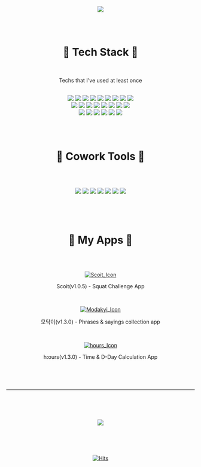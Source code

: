 <div align="center">
 
  <!-- Header -->
  <img src="https://capsule-render.vercel.app/api?type=Rounded&color=438CB5&height=300&section=header&text=Minji%20Kim&fontSize=90&fontColor=FFFFFF"/>
  
  <br/>
  <br/>
  <br/>
  <br/>
  
  <!-- Badge -->
  # 🦋 Tech Stack 🦋
  <br/>
  
  Techs that I've used at least once
  
  <br/>
  
  <!-- Language -->
  <img src="https://img.shields.io/badge/Swift-F05138?style=flat-square&logo=Swift&logoColor=white"/>
  <img src="https://img.shields.io/badge/Java-007396?style=flat-square&logo=Java&logoColor=white"/>
  <img src="https://img.shields.io/badge/Javascript-F7DF1E?style=flat-square&logo=JavaScript&logoColor=black"/>
  <img src="https://img.shields.io/badge/HTML-E34F26?style=flat-square&logo=HTML5&logoColor=white"/>
  <img src="https://img.shields.io/badge/CSS-1572B6?style=flat-square&logo=CSS3&logoColor=white"/>
  <img src="https://img.shields.io/badge/C%23-239120?style=flat-square&logo=C%20Sharp&logoColor=white"/>
  <img src="https://img.shields.io/badge/C++-00599C?style=flat-square&logo=C%2B%2B&logoColor=white"/>
  <img src="https://img.shields.io/badge/C-A8B9CC?style=flat-square&logo=C&logoColor=white"/>
  <img src="https://img.shields.io/badge/Python-3766AB?style=flat-square&logo=Python&logoColor=white"/>
    
  <br/>
  
  <!-- Database & Library & Platform -->
  <img src="https://img.shields.io/badge/Firebase-FFCA28?style=flat-square&logo=Firebase&logoColor=black"/>
  <img src="https://img.shields.io/badge/MS%20SQL-CC2927?style=flat-square&logo=Microsoft%20SQL%20Server&logoColor=white"/>
  <img src="https://img.shields.io/badge/MySQL-4479A1?style=flat-square&logo=MySQL&logoColor=white"/>
  <img src="https://img.shields.io/badge/SQLite-003B57?style=flat-square&logo=SQLite&logoColor=white"/>
  <img src="https://img.shields.io/badge/jQuery-0769AD?style=flat-square&logo=jQuery&logoColor=white"/>
  <img src="https://img.shields.io/badge/Node.js-339933?style=flat-square&logo=Node.js&logoColor=white"/>
  <img src="https://img.shields.io/badge/Tensorflor-FF6F00?style=flat-square&logo=TensorFlow&logoColor=white"/>
  <img src="https://img.shields.io/badge/Google%20Colab-F9AB00?style=flat-square&logo=Google%20Colab&logoColor=white"/>
  
  <br/>
  
  <!-- Develope Tool -->
  <img src="https://img.shields.io/badge/Xcode-147EFB?style=flat-square&logo=Xcode&logoColor=white"/>
  <img src="https://img.shields.io/badge/Android%20Studio-3DDC84?style=flat-square&logo=Android%20Studio&logoColor=white"/>
  <img src="https://img.shields.io/badge/Visual%20Studio%20Code-007ACC?style=flat-square&logo=Visual%20Studio%20Code&logoColor=white"/>
  <img src="https://img.shields.io/badge/Visual%20Studio-5C2D91?style=flat-square&logo=Visual%20Studio&logoColor=white"/>
  <img src="https://img.shields.io/badge/Eclipse%20IDE-2C2255?style=flat-square&logo=Eclipse%20IDE&logoColor=white"/>
  <img src="https://img.shields.io/badge/PyCharm-000000?style=flat-square&logo=PyCharm&logoColor=white"/>
  
  <br/>
  <br/>
  <br/>
  <br/>
  
  # 🐬 Cowork Tools 🐬
 
  <br/>
  <br/>
<!--   https://zeplin.io/static/favicon-256x256.png -->
  <p>
    <img src="https://img.shields.io/badge/GitHub-181717?style=flat-square&logo=GitHub&logoColor=white"/>
    <img src="https://img.shields.io/badge/Notion-181717?style=flat-square&logo=Notion&logoColor=white"/>
    <img src="https://img.shields.io/badge/Evernote-00A82D?style=flat-square&logo=Evernote&logoColor=white"/>
    <img src="https://img.shields.io/badge/Slack-4A154B?style=flat-square&logo=Slack&logoColor=white"/>
    <img src="https://img.shields.io/badge/Figma-F24E1E?style=flat-square&logo=Figma&logoColor=white"/>
    <img src="https://img.shields.io/badge/Zeplin-F2B437?style=flat-square"/>
    <img src="https://img.shields.io/badge/Postman-FF6C37?style=flat-square&logo=Postman&logoColor=white"/>
  </p>
  
  <br/>
  <br/>
  <br/>

  <!-- Experience -->

  <!-- My Apps -->
  # 💙 My Apps 💙
  
  <br/>
  <br/>
  
  [![Scoit_Icon](https://user-images.githubusercontent.com/49383370/152141886-3e2b33b6-608e-4b5d-8dce-41192ffca72c.png)](https://apps.apple.com/kr/app/scoit/id1576850548)
  
  Scoit(v1.0.5) - Squat Challenge App
  
  <br/>
  
  [![Modakyi_Icon](https://user-images.githubusercontent.com/49383370/152140350-9b1d1818-6e98-43f8-8079-4ce7a75c626f.png)](https://apps.apple.com/kr/app/%EB%AA%A8%EB%8B%A5%EC%9D%B4/id1596424726)
  
  모닥이(v1.3.0) - Phrases & sayings collection app
<!--   <br/> -->
<!--   (Repository: https://github.com/minji0801/Modakyi) -->
  
  <br/>
  
  [![hours_Icon](https://user-images.githubusercontent.com/49383370/152140716-a8f04be2-dba8-4528-b07a-8f44b85273fe.png)](https://apps.apple.com/kr/app/h-ours/id1605524722)
    
  h:ours(v1.3.0) - Time & D-Day Calculation App
<!--   <br/>
  (Repository: https://github.com/minji0801/TimeCalculator) -->
    

  <br/>
  <br/>
  <br/>
  
  ---
  
  <br/>
  <br/>
  <br/>
  
  <!-- GitHub Stats -->
  <a href="https://github.com/minji0801"><img src="https://github-readme-stats.vercel.app/api?username=minji0801&show_icons=true"/></a>
  
  <br/>
  <br/>
  <br/>
  
  <!-- Hit -->
  [![Hits](https://hits.seeyoufarm.com/api/count/incr/badge.svg?url=https%3A%2F%2Fgithub.com%2Fminji0801&count_bg=%23438CB5&title_bg=%23555555&icon=github.svg&icon_color=%23E7E7E7&title=hits&edge_flat=false)](https://github.com/minji0801)
</div>
